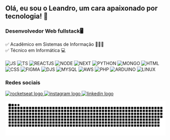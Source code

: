 ## Olá, eu sou o Leandro, um cara apaixonado por tecnologia! 🔗

<h3 align="left">Desenvolvedor Web fullstack🖥️</h3>
✅ Acadêmico em Sistemas de Informação 👨🏼‍🎓<br>
✅ Técnico em Informática 💻
  
  <div style="display: inline_block"><br>
    <img align="center" alt="JS" height="38" width="40" src="https://cdn.jsdelivr.net/gh/devicons/devicon/icons/javascript/javascript-original.svg">
    <img align="center" alt="TS" height="38" width="40" src="https://cdn.jsdelivr.net/gh/devicons/devicon/icons/typescript/typescript-plain.svg">
    <img align="center" alt="REACTJS" height="38" width="40" src="https://cdn.jsdelivr.net/gh/devicons/devicon/icons/react/react-original.svg">
    <img align="center" alt="NODE" height="38" width="40" src="https://cdn.jsdelivr.net/gh/devicons/devicon/icons/nodejs/nodejs-original.svg">
    <img align="center" alt="NEXT" height="38" width="40" src="https://cdn.jsdelivr.net/gh/devicons/devicon/icons/nextjs/nextjs-original.svg">
    <img align="center" alt="PYTHON" height="38" width="40" src="https://cdn.jsdelivr.net/gh/devicons/devicon/icons/python/python-original.svg">
    <img align="center" alt="MONGO" height="38" width="40" src="https://cdn.jsdelivr.net/gh/devicons/devicon/icons/mongodb/mongodb-original.svg">
    <img align="center" alt="HTML" height="38" width="40" src="https://cdn.jsdelivr.net/gh/devicons/devicon/icons/html5/html5-original.svg">
    <img align="center" alt="CSS" height="38" width="40" src="https://cdn.jsdelivr.net/gh/devicons/devicon/icons/css3/css3-original.svg">
    <img align="center" alt="FIGMA" height="38" width="40" src="https://cdn.jsdelivr.net/gh/devicons/devicon/icons/figma/figma-original.svg">
    <img align="center" alt="DJS" height="38" width="40" src="https://cdn.jsdelivr.net/gh/devicons/devicon/icons/discordjs/discordjs-original.svg">
    <img align="center" alt="MYSQL" height="38" width="40" src="https://cdn.jsdelivr.net/gh/devicons/devicon/icons/mysql/mysql-original.svg">
    <img align="center" alt="AWS" height="38" width="40" src="https://cdn.jsdelivr.net/gh/devicons/devicon/icons/amazonwebservices/amazonwebservices-original.svg">
    <img align="center" alt="PHP" height="38" width="40" src="https://cdn.jsdelivr.net/gh/devicons/devicon/icons/php/php-plain.svg">
    <img align="center" alt="ARDUINO" height="38" width="40" src="https://cdn.jsdelivr.net/gh/devicons/devicon/icons/arduino/arduino-original.svg">
    <img align="center" alt="LINUX" height="38" width="40" src="https://cdn.jsdelivr.net/gh/devicons/devicon/icons/linux/linux-original.svg">
  </div>
 
 <h3 align="left">Redes sociais</h3>

<div align="left">
  <a href="https://app.rocketseat.com.br/me/lehinfo-felix" target="_blank">
    <img src="https://avatars.githubusercontent.com/u/28929274?s=200&v=4" width="30" height="40" alt="rocketseat logo"  />
  </a>
  <a href="https://www.instagram.com/lehfelix.io/" target="_blank">
    <img src="https://raw.githubusercontent.com/maurodesouza/profile-readme-generator/master/src/assets/icons/social/instagram/default.svg" width="30" height="40" alt="instagram logo"  />
  </a>
    <a href="https://www.linkedin.com/in/leandrofelix-dev/" target="_blank">
    <img src="https://raw.githubusercontent.com/maurodesouza/profile-readme-generator/master/src/assets/icons/social/linkedin/default.svg" width="30" height="40"   alt="linkedin logo"  />
  </a>
  
</div>
  
<!--   [![Leandro](https://cdn.discordapp.com/attachments/811800332006457356/992465710355861554/code.png)](https://www.lehinfo-felix.github.io/portfolio/)  -->

![Snake animation](https://github.com/lehinfo-felix/lehinfo-felix/blob/output/github-contribution-grid-snake.svg)
